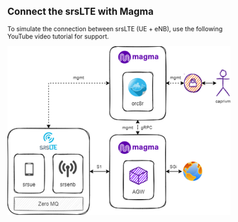 ## Connect the srsLTE with Magma
To simulate the connection between srsLTE (UE + eNB), use the following YouTube video tutorial for support.

[![srsLTE with Magma](../../docs/images/srsLTE_and_Magma_v1.6_simulation.drawio.png)](https://youtu.be/ve2jKymE-pI)